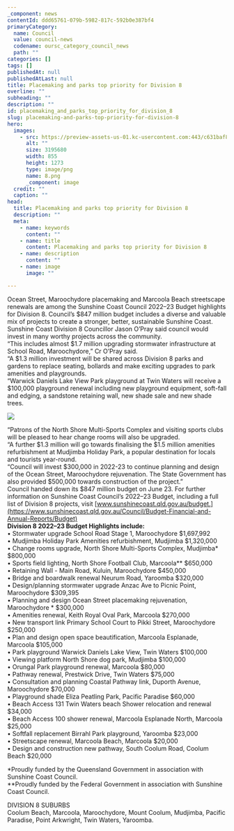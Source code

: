 ```yaml
---
_component: news
contentId: ddd65761-079b-5982-817c-592b0e387bf4
primaryCategory:
  name: Council
  value: council-news
  codename: oursc_category_council_news
  path: ""
categories: []
tags: []
publishedAt: null
publishedAtLast: null
title: Placemaking and parks top priority for Division 8
overline: ""
subheading: ""
description: ""
id: placemaking_and_parks_top_priority_for_division_8
slug: placemaking-and-parks-top-priority-for-division-8
hero:
  images:
    - src: https://preview-assets-us-01.kc-usercontent.com:443/c631baf8-1b46-001f-580c-d0001b68b4a8/bd1fdd92-6ab4-4f72-963a-b72710bc3d8f/8.png
      alt: ""
      size: 3195680
      width: 855
      height: 1273
      type: image/png
      name: 8.png
      _component: image
  credit: ""
  caption: ""
head:
  title: Placemaking and parks top priority for Division 8
  description: ""
  meta:
    - name: keywords
      content: ""
    - name: title
      content: Placemaking and parks top priority for Division 8
    - name: description
      content: ""
    - name: image
      image: ""

---
```

Ocean Street, Maroochydore placemaking and Marcoola Beach streetscape renewals are among the Sunshine Coast Council 2022–23 Budget highlights for Division 8. Council’s $847 million budget includes a diverse and valuable mix of projects to create a stronger, better, sustainable Sunshine Coast.\
Sunshine Coast Division 8 Councillor Jason O’Pray said council would invest in many worthy projects across the community.\
“This includes almost $1.7 million upgrading stormwater infrastructure at School Road, Maroochydore,” Cr O’Pray said.\
“A $1.3 million investment will be shared across Division 8 parks and gardens to replace seating, bollards and make exciting upgrades to park amenities and playgrounds.\
“Warwick Daniels Lake View Park playground at Twin Waters will receive a $100,000 playground renewal including new playground equipment, soft-fall and edging, a sandstone retaining wall, new shade sale and new shade trees.

![](https://preview-assets-us-01.kc-usercontent.com:443/c631baf8-1b46-001f-580c-d0001b68b4a8/a3a295e4-46ef-473a-96c1-a8a667f2aa44/220106_B2022_News-Centre-Tile-DIV-8-FINAL-1.png)

“Patrons of the North Shore Multi-Sports Complex and visiting sports clubs will be pleased to hear change rooms will also be upgraded.\
“A further $1.3 million will go towards finalising the $1.5 million amenities refurbishment at Mudjimba Holiday Park, a popular destination for locals and tourists year-round.\
“Council will invest $300,000 in 2022-23 to continue planning and design of the Ocean Street, Maroochydore rejuvenation. The State Government has also provided $500,000 towards construction of the project.”\
Council handed down its $847 million budget on June 23. For further information on Sunshine Coast Council’s 2022–23 Budget, including a full list of Division 8 projects, visit [www.sunshinecoast.qld.gov.au/budget.](https://www.sunshinecoast.qld.gov.au/Council/Budget-Financial-and-Annual-Reports/Budget)
\
**Division 8 2022–23 Budget Highlights include:**\
• Stormwater upgrade School Road Stage 1, Maroochydore $1,697,992\
• Mudjimba Holiday Park Amenities refurbishment, Mudjimba $1,320,000\
• Change rooms upgrade, North Shore Multi-Sports Complex, Mudjimba\* $800,000\
• Sports field lighting, North Shore Football Club, Marcoola\*\* $650,000\
• Retaining Wall - Main Road, Kuluin, Maroochydore $450,000\
• Bridge and boardwalk renewal Neurum Road, Yaroomba $320,000\
• Design/planning stormwater upgrade Anzac Ave to Picnic Point, Maroochydore $309,395\
• Planning and design Ocean Street placemaking rejuvenation, Maroochydore \* $300,000\
• Amenities renewal, Keith Royal Oval Park, Marcoola $270,000\
• New transport link Primary School Court to Pikki Street, Maroochydore $250,000\
• Plan and design open space beautification, Marcoola Esplanade, Marcoola $105,000\
• Park playground Warwick Daniels Lake View, Twin Waters $100,000\
• Viewing platform North Shore dog park, Mudjimba $100,000\
• Orungal Park playground renewal, Marcoola $80,000\
• Pathway renewal, Prestwick Drive, Twin Waters $75,000\
• Consultation and planning Coastal Pathway link, Duporth Avenue, Maroochydore $70,000\
• Playground shade Eliza Peatling Park, Pacific Paradise $60,000\
• Beach Access 131 Twin Waters beach Shower relocation and renewal $34,000\
• Beach Access 100 shower renewal, Marcoola Esplanade North, Marcoola $25,000\
• Softfall replacement Birrahl Park playground, Yaroomba $23,000\
• Streetscape renewal, Marcoola Beach, Marcoola $20,000\
• Design and construction new pathway, South Coolum Road, Coolum Beach $20,000

\*Proudly funded by the Queensland Government in association with Sunshine Coast Council.\
\*\*Proudly funded by the Federal Government in association with Sunshine Coast Council.

DIVISION 8 SUBURBS\
Coolum Beach, Marcoola, Maroochydore, Mount Coolum, Mudjimba, Pacific Paradise, Point Arkwright, Twin Waters, Yaroomba.
